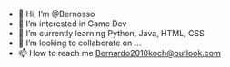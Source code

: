 - 👋 Hi, I’m @Bernosso
- 👀 I’m interested in Game Dev
- 🌱 I’m currently learning Python, Java, HTML, CSS
- 💞️ I’m looking to collaborate on ...
- 📫 How to reach me Bernardo2010koch@outlook.com

<!---
Bernosso/Bernosso is a ✨ special ✨ repository because its `README.md` (this file) appears on your GitHub profile.
You can click the Preview link to take a look at your changes.
--->
